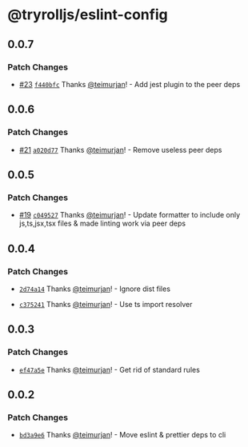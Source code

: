 # @tryrolljs/eslint-config

## 0.0.7

### Patch Changes

- [#23](https://github.com/TuringAdvisoryGroup/tryrolljs/pull/23) [`f440bfc`](https://github.com/TuringAdvisoryGroup/tryrolljs/commit/f440bfc1f9ab3751567509b6e808d6782c99b730) Thanks [@teimurjan](https://github.com/teimurjan)! - Add jest plugin to the peer deps

## 0.0.6

### Patch Changes

- [#21](https://github.com/TuringAdvisoryGroup/tryrolljs/pull/21) [`a020d77`](https://github.com/TuringAdvisoryGroup/tryrolljs/commit/a020d7776ee18279b78a00c350c65afe15ef9869) Thanks [@teimurjan](https://github.com/teimurjan)! - Remove useless peer deps

## 0.0.5

### Patch Changes

- [#19](https://github.com/TuringAdvisoryGroup/tryrolljs/pull/19) [`c049527`](https://github.com/TuringAdvisoryGroup/tryrolljs/commit/c0495275b90f9adac465f6d0a1079b89f8390833) Thanks [@teimurjan](https://github.com/teimurjan)! - Update formatter to include only js,ts,jsx,tsx files & made linting work via peer deps

## 0.0.4

### Patch Changes

- [`2d74a14`](https://github.com/TuringAdvisoryGroup/tryrolljs/commit/2d74a145b27f95681f6c08cbff09eac97ed555e8) Thanks [@teimurjan](https://github.com/teimurjan)! - Ignore dist files

* [`c375241`](https://github.com/TuringAdvisoryGroup/tryrolljs/commit/c375241bab5b3b013fd578b3f19a810c2c6eca68) Thanks [@teimurjan](https://github.com/teimurjan)! - Use ts import resolver

## 0.0.3

### Patch Changes

- [`ef47a5e`](https://github.com/TuringAdvisoryGroup/tryrolljs/commit/ef47a5e9b05b1160d95223e890d2779a8eab9c5b) Thanks [@teimurjan](https://github.com/teimurjan)! - Get rid of standard rules

## 0.0.2

### Patch Changes

- [`bd3a9e6`](https://github.com/TuringAdvisoryGroup/tryrolljs/commit/bd3a9e67eaf42b266ff5ccc0afadcdc65ec95bea) Thanks [@teimurjan](https://github.com/teimurjan)! - Move eslint & prettier deps to cli
